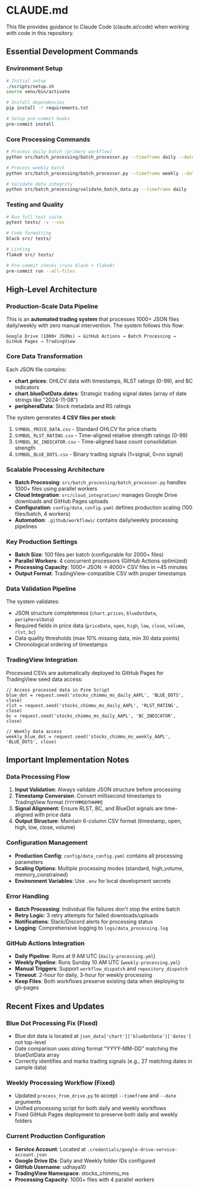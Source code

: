 # CLAUDE.md

This file provides guidance to Claude Code (claude.ai/code) when working with code in this repository.

## Essential Development Commands

### Environment Setup
```bash
# Initial setup
./scripts/setup.sh
source venv/bin/activate

# Install dependencies
pip install -r requirements.txt

# Setup pre-commit hooks
pre-commit install
```

### Core Processing Commands
```bash
# Process daily batch (primary workflow)
python src/batch_processing/batch_processor.py --timeframe daily --date 2024-08-02

# Process weekly batch
python src/batch_processing/batch_processor.py --timeframe weekly --date 2024-W31

# Validate data integrity
python src/batch_processing/validate_batch_data.py --timeframe daily
```

### Testing and Quality
```bash
# Run full test suite
pytest tests/ -v --cov

# Code formatting
black src/ tests/

# Linting
flake8 src/ tests/

# Pre-commit checks (runs black + flake8)
pre-commit run --all-files
```

## High-Level Architecture

### Production-Scale Data Pipeline
This is an **automated trading system** that processes 1000+ JSON files daily/weekly with zero manual intervention. The system follows this flow:

```
Google Drive (1000+ JSONs) → GitHub Actions → Batch Processing → GitHub Pages → TradingView
```

### Core Data Transformation
Each JSON file contains:
- **chart.prices**: OHLCV data with timestamps, RLST ratings (0-99), and BC indicators
- **chart.blueDotData.dates**: Strategic trading signal dates (array of date strings like "2024-11-08")
- **peripheralData**: Stock metadata and RS ratings

The system generates **4 CSV files per stock**:
1. `SYMBOL_PRICE_DATA.csv` - Standard OHLCV for price charts
2. `SYMBOL_RLST_RATING.csv` - Time-aligned relative strength ratings (0-99)
3. `SYMBOL_BC_INDICATOR.csv` - Time-aligned base count consolidation strength
4. `SYMBOL_BLUE_DOTS.csv` - Binary trading signals (1=signal, 0=no signal)

### Scalable Processing Architecture
- **Batch Processing**: `src/batch_processing/batch_processor.py` handles 1000+ files using parallel workers
- **Cloud Integration**: `src/cloud_integration/` manages Google Drive downloads and GitHub Pages uploads  
- **Configuration**: `config/data_config.yaml` defines production scaling (100 files/batch, 4 workers)
- **Automation**: `.github/workflows/` contains daily/weekly processing pipelines

### Key Production Settings
- **Batch Size**: 100 files per batch (configurable for 2000+ files)
- **Parallel Workers**: 4 concurrent processors (GitHub Actions optimized)
- **Processing Capacity**: 1000+ JSON → 4000+ CSV files in ~45 minutes
- **Output Format**: TradingView-compatible CSV with proper timestamps

### Data Validation Pipeline
The system validates:
- JSON structure completeness (`chart.prices`, `blueDotData`, `peripheralData`)
- Required fields in price data (`priceDate`, `open`, `high`, `low`, `close`, `volume`, `rlst`, `bc`)
- Data quality thresholds (max 10% missing data, min 30 data points)
- Chronological ordering of timestamps

### TradingView Integration
Processed CSVs are automatically deployed to GitHub Pages for TradingView seed data access:
```pine
// Access processed data in Pine Script
blue_dot = request.seed('stocks_chimmu_ms_daily_AAPL', 'BLUE_DOTS', close)
rlst = request.seed('stocks_chimmu_ms_daily_AAPL', 'RLST_RATING', close)
bc = request.seed('stocks_chimmu_ms_daily_AAPL', 'BC_INDICATOR', close)

// Weekly data access
weekly_blue_dot = request.seed('stocks_chimmu_ms_weekly_AAPL', 'BLUE_DOTS', close)
```

## Important Implementation Notes

### Data Processing Flow
1. **Input Validation**: Always validate JSON structure before processing
2. **Timestamp Conversion**: Convert millisecond timestamps to TradingView format (`YYYYMMDDTHHMM`)
3. **Signal Alignment**: Ensure RLST, BC, and BlueDot signals are time-aligned with price data
4. **Output Structure**: Maintain 6-column CSV format (timestamp, open, high, low, close, volume)

### Configuration Management
- **Production Config**: `config/data_config.yaml` contains all processing parameters
- **Scaling Options**: Multiple processing modes (standard, high_volume, memory_constrained)
- **Environment Variables**: Use `.env` for local development secrets

### Error Handling
- **Batch Processing**: Individual file failures don't stop the entire batch
- **Retry Logic**: 3 retry attempts for failed downloads/uploads
- **Notifications**: Slack/Discord alerts for processing status
- **Logging**: Comprehensive logging to `logs/data_processing.log`

### GitHub Actions Integration  
- **Daily Pipeline**: Runs at 9 AM UTC (`daily-processing.yml`)
- **Weekly Pipeline**: Runs Sunday 10 AM UTC (`weekly-processing.yml`)
- **Manual Triggers**: Support `workflow_dispatch` and `repository_dispatch`
- **Timeout**: 2-hour for daily, 3-hour for weekly processing
- **Keep Files**: Both workflows preserve existing data when deploying to gh-pages

## Recent Fixes and Updates

### Blue Dot Processing Fix (Fixed)
- Blue dot data is located at `json_data['chart']['blueDotData']['dates']` not top-level
- Date comparison uses string format "YYYY-MM-DD" matching the blueDotData array
- Correctly identifies and marks trading signals (e.g., 27 matching dates in sample data)

### Weekly Processing Workflow (Fixed)
- Updated `process_from_drive.py` to accept `--timeframe` and `--date` arguments
- Unified processing script for both daily and weekly workflows
- Fixed GitHub Pages deployment to preserve both daily and weekly folders

### Current Production Configuration
- **Service Account**: Located at `.credentials/google-drive-service-account.json`
- **Google Drive IDs**: Daily and Weekly folder IDs configured
- **GitHub Username**: udhaya10
- **TradingView Namespace**: stocks_chimmu_ms
- **Processing Capacity**: 1000+ files with 4 parallel workers